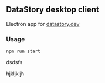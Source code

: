 ## DataStory desktop client
Electron app for [datastory.dev](https://datastory.dev)

### Usage
```
npm run start
```

dsdsfs


hjkljkljh

